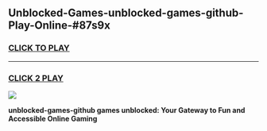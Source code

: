 
## Unblocked-Games-unblocked-games-github-Play-Online-#87s9x
<h3>
<a href="https://premium.freeplayer.one?title=unblocked-games-github&ref=27F">CLICK TO PLAY</a></h3>
<hr>

<h3>
<a href="https://premium.freeplayer.one?title=unblocked-games-github&ref=27F">CLICK 2 PLAY</a>
  
</h3>

<a href="https://premium.freeplayer.one?title=unblocked-games-github&ref=27F"><img src="https://clearcache.store/games.png"></a>


**unblocked-games-github games unblocked: Your Gateway to Fun and Accessible Online Gaming**
